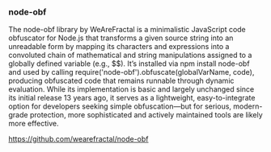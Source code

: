 
### node-obf

The node-obf library by WeAreFractal is a minimalistic JavaScript code obfuscator for Node.js that transforms a given source string into an unreadable form by mapping its characters and expressions into a convoluted chain of mathematical and string manipulations assigned to a globally defined variable (e.g., $$).
It’s installed via npm install node-obf and used by calling require('node-obf').obfuscate(globalVarName, code), producing obfuscated code that remains runnable through dynamic evaluation.
While its implementation is basic and largely unchanged since its initial release 13 years ago, it serves as a lightweight, easy-to-integrate option for developers seeking simple obfuscation—but for serious, modern-grade protection, more sophisticated and actively maintained tools are likely more effective.

https://github.com/wearefractal/node-obf
